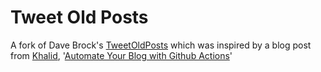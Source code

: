 # Tweet Old Posts

A fork of Dave Brock's [TweetOldPosts](https://github.com/daveabrock/TweetOldPosts) which was inspired by a blog post from [Khalid](https://twitter.com/buhakmeh), '[Automate Your Blog with Github Actions](https://khalidabuhakmeh.com/automate-your-blog-with-github-actions)'